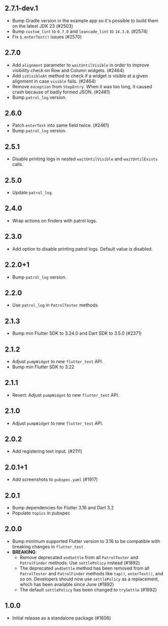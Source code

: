## 2.7.1-dev.1

- Bump Gradle version in the example app so it's possible to build them on the
  latest JDK 23 (#2503)
- Bump `custom_lint` to `0.7.0` and `leancode_lint` to `14.3.0`. (#2574)
- Fix `$.enterText()` issues (#2570)

## 2.7.0

- Add `alignment` parameter to `waitUntilVisible` in order to improve visibility check on Row and Column widgets. (#2464)
- Add `isVisibleAt` method to check if a widget is visible at a given alignment in case `visible` fails. (#2464)
- Remove `exception` from `StepEntry`. When it was too long, it caused crash because of badly formed JSON. (#2481)
- Bump `patrol_log` version.

## 2.6.0

- Patch `enterText` into same field twice. (#2461)
- Bump `patrol_log` version.

## 2.5.1

- Disable printing logs in nested `waitUntilVisible` and `waitUntilExists` calls.

## 2.5.0

- Update `patrol_log`.

## 2.4.0

- Wrap actions on finders with patrol logs.

## 2.3.0

- Add option to disable printing patrol logs. Default value is disabled.

## 2.2.0+1

- Bump `patrol_log` version.

## 2.2.0

- Use `patrol_log` in `PatrolTester` methods.

## 2.1.3

- Bump min Flutter SDK to 3.24.0 and Dart SDK to 3.5.0 (#2371)

## 2.1.2

- Adjust `pumpWidget` to new `flutter_test` API. 
- Bump min Flutter SDK to 3.22

## 2.1.1

- Revert: Adjust `pumpWidget` to new `flutter_test` API. 

## 2.1.0

- Adjust `pumpWidget` to new `flutter_test` API. 

## 2.0.2

- Add registering text input. (#2111)

## 2.0.1+1

- Add screenshots to `pubspec.yaml` (#1917)

## 2.0.1

- Bump dependencies for Flutter 3.16 and Dart 3.2
- Populate `topics` in pubspec

## 2.0.0

- Bump minimum supported Flutter version to 3.16 to be compatible with breaking
  changes in `flutter_test`
- **BREAKING**:
  - Remove deprecated `andSettle` from all `PatrolTester` and `PatrolFinder`
    methods. Use `settlePolicy` instead (#1892)
  - The deprecated `andSettle` method has been removed from all `PatrolTester`
  and `PatrolFinder` methods like `tap()`, `enterText()`, and so on. Developers
  should now use `settlePolicy` as a replacement, which has been available since
  June (#1892)
  - The default `settlePolicy` has been changed to `trySettle` (#1892)

## 1.0.0

- Initial release as a standalone package (#1606)
